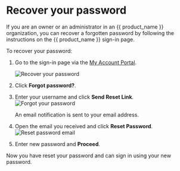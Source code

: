 # Recover your password

If you are an owner or an administrator in an {{ product_name }} organization, you can recover a forgotten password by following the instructions on the {{ product_name }} sign-in page.

To recover your password:

1. Go to the sign-in page via the [My Account Portal](../../guides/your-asgardeo/asgardeo-self-service/#access-my-account-portal).

   ![Recover your password](../../assets/img/guides/organization/self-service/customer/recover-your-password.png)

2. Click **Forgot password?**.
3. Enter your username and click **Send Reset Link**.
   ![Forgot your password](../../assets/img/guides/organization/self-service/customer/forgot-your-password.png)

   An email notification is sent to your email address.

4. Open the email you received and click **Reset Password**.
   ![Reset password email](../../assets/img/guides/organization/self-service/customer/reset-password-email.png)
5. Enter new password and **Proceed**.

Now you have reset your password and can sign in using your new password.
